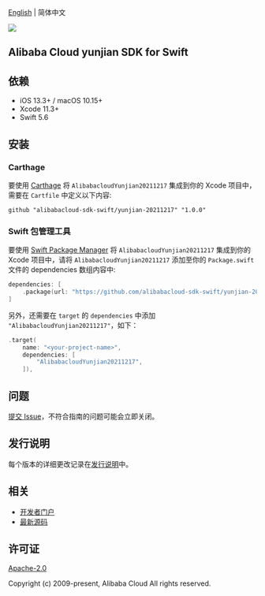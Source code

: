 [English](README.md) | 简体中文

![](https://aliyunsdk-pages.alicdn.com/icons/AlibabaCloud.svg)

## Alibaba Cloud yunjian SDK for Swift

## 依赖

- iOS 13.3+ / macOS 10.15+
- Xcode 11.3+
- Swift 5.6

## 安装

### Carthage

要使用 [Carthage](https://github.com/Carthage/Carthage) 将 `AlibabacloudYunjian20211217` 集成到你的 Xcode 项目中，需要在 `Cartfile` 中定义以下内容:

```ogdl
github "alibabacloud-sdk-swift/yunjian-20211217" "1.0.0"
```

### Swift 包管理工具

要使用 [Swift Package Manager](https://swift.org/package-manager/) 将 `AlibabacloudYunjian20211217` 集成到你的 Xcode 项目中，请将 `AlibabacloudYunjian20211217` 添加至你的 `Package.swift` 文件的 dependencies 数组内容中:

```swift
dependencies: [
    .package(url: "https://github.com/alibabacloud-sdk-swift/yunjian-20211217.git", from: "1.0.0")
]
```

另外，还需要在 `target` 的 `dependencies` 中添加 `"AlibabacloudYunjian20211217"`，如下：

```swift
.target(
    name: "<your-project-name>",
    dependencies: [
        "AlibabacloudYunjian20211217",
    ]),
```

## 问题

[提交 Issue](https://github.com/alibabacloud-sdk-swift/yunjian-20211217/issues/new)，不符合指南的问题可能会立即关闭。

## 发行说明

每个版本的详细更改记录在[发行说明](./ChangeLog.txt)中。

## 相关

* [开发者门户](https://next.api.aliyun.com/home)
* [最新源码](https://github.com/alibabacloud-sdk-swift/yunjian-20211217)

## 许可证

[Apache-2.0](http://www.apache.org/licenses/LICENSE-2.0)

Copyright (c) 2009-present, Alibaba Cloud All rights reserved.
